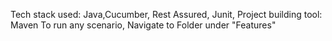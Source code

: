Tech stack used: Java,Cucumber, Rest Assured, Junit,
Project building tool: Maven
To run any scenario, Navigate to Folder under "Features"
